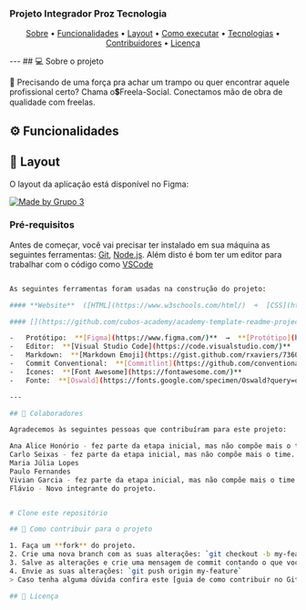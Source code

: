 ### Projeto Integrador Proz Tecnologia

<p align="center">
 <a href="#-sobre-o-projeto">Sobre</a> •
 <a href="#-funcionalidades">Funcionalidades</a> •
 <a href="#-layout">Layout</a> • 
 <a href="#-como-executar-o-projeto">Como executar</a> • 
 <a href="#-tecnologias">Tecnologias</a> • 
 <a href="#-contribuidores">Contribuidores</a> • 
 <a href="#user-content--licença">Licença</a>
</p>
---
## 💻 Sobre o projeto

📄 Precisando de uma força pra achar um trampo ou quer encontrar aquele profissional certo? Chama o💲Freela-Social. Conectamos mão de obra de qualidade com freelas.

## ⚙️ Funcionalidades

## 🎨 Layout

O layout da aplicação está disponível no Figma:

<a href="https://www.figma.com/file/mbe7dUPQqVue9LLHImiJX6/SPRINT-I---GRUPO-3?type=design&node-id=0%3A1&mode=design&t=8ptrT2NCn8AMHsD5-1">
  <img alt="Made by Grupo 3" src="https://img.shields.io/badge/Acessar%20Layout%20-Figma-%2304D361">
</a>

### Pré-requisitos

Antes de começar, você vai precisar ter instalado em sua máquina as seguintes ferramentas:
[Git](https://git-scm.com), [Node.js](https://nodejs.org/en/). 
Além disto é bom ter um editor para trabalhar com o código como [VSCode](https://code.visualstudio.com/)

```bash

As seguintes ferramentas foram usadas na construção do projeto:

#### **Website**  ([HTML](https://www.w3schools.com/html/)  +  [CSS](https://www.w3schools.com/css/) + [Javascript](https://www.w3schools.com/js/))

#### [](https://github.com/cubos-academy/academy-template-readme-projects#utilit%C3%A1rios)**Utilitários**

-   Protótipo:  **[Figma](https://www.figma.com/)**  →  **[Protótipo](https://www.figma.com/file/mbe7dUPQqVue9LLHImiJX6/SPRINT-I---GRUPO-3?type=design&node-id=0%3A1&mode=design&t=8ptrT2NCn8AMHsD5-1)**
-   Editor:  **[Visual Studio Code](https://code.visualstudio.com/)**
-   Markdown:  **[Markdown Emoji](https://gist.github.com/rxaviers/7360908)**
-   Commit Conventional:  **[Commitlint](https://github.com/conventional-changelog/commitlint)**
-   Ícones:  **[Font Awesome](https://fontawesome.com/)**
-   Fonte:  **[Oswald](https://fonts.google.com/specimen/Oswald?query=oswald)**

---

## 🤝 Colaboradores

Agradecemos às seguintes pessoas que contribuíram para este projeto:

Ana Alice Honório - fez parte da etapa inicial, mas não compõe mais o time.
Carlo Seixas - fez parte da etapa inicial, mas não compõe mais o time.
Maria Júlia Lopes
Paulo Fernandes
Vivian Garcia - fez parte da etapa inicial, mas não compõe mais o time.
Flávio - Novo integrante do projeto. 


# Clone este repositório

## 💪 Como contribuir para o projeto

1. Faça um **fork** do projeto.
2. Crie uma nova branch com as suas alterações: `git checkout -b my-feature`
3. Salve as alterações e crie uma mensagem de commit contando o que você fez: `git commit -m "feature: My new feature"`
4. Envie as suas alterações: `git push origin my-feature`
> Caso tenha alguma dúvida confira este [guia de como contribuir no GitHub](./CONTRIBUTING.md)

## 📝 Licença


